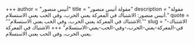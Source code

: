 +++
author = "أنيس منصور"
title = "مقولة أنيس منصور"
description = "مقولة أنيس منصور: الاشتباك في المعركة يعني الحرب، وفي الحب يعني الاستسلام."
quote = '''الاشتباك في المعركة يعني الحرب، وفي الحب يعني الاستسلام.'''
slug = "الاشتباك-في-المعركة-يعني-الحرب،-وفي-الحب-يعني-الاستسلام"
+++
الاشتباك في المعركة يعني الحرب، وفي الحب يعني الاستسلام.
